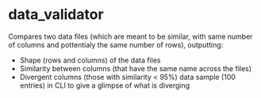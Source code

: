 # data_validator
 Compares two data files (which are meant to be similar, with same number of columns and pottentialy the same number of rows), outputting:
 - Shape (rows and columns) of the data files
 - Similarity between columns (that have the same name across the files)
 - Divergent columns (those with similarity < 95%) data sample (100 entries) in CLI to give a glimpse of what is diverging
